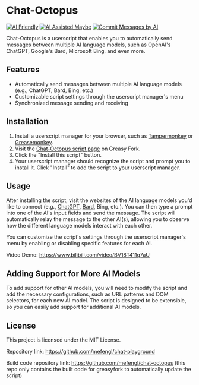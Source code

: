# Chat-Octopus

[![AI Friendly](https://img.shields.io/badge/AI-Friendly-pink?style=for-the-badge)](https://github.com/mefengl/made-by-ai)
[![AI Assisted Maybe](https://img.shields.io/badge/AI%20Assisted-Maybe-yellow?style=for-the-badge)](https://github.com/mefengl/made-by-ai)
[![Commit Messages by AI](https://img.shields.io/badge/Commit%20Messages%20by-AI-green?style=for-the-badge)](https://github.com/mefengl/made-by-ai)

Chat-Octopus is a userscript that enables you to automatically send messages between multiple AI language models, such as OpenAI's ChatGPT, Google's Bard, Microsoft Bing, and even more.

## Features

- Automatically send messages between multiple AI language models (e.g., ChatGPT, Bard, Bing, etc.)
- Customizable script settings through the userscript manager's menu
- Synchronized message sending and receiving

## Installation

1. Install a userscript manager for your browser, such as [Tampermonkey](https://www.tampermonkey.net/) or [Greasemonkey](https://addons.mozilla.org/en-US/firefox/addon/greasemonkey/).
2. Visit the [Chat-Octopus script page](https://greasyfork.org/scripts/462713-chat-octopus) on Greasy Fork.
3. Click the "Install this script" button.
4. Your userscript manager should recognize the script and prompt you to install it. Click "Install" to add the script to your userscript manager.

## Usage

After installing the script, visit the websites of the AI language models you'd like to connect (e.g., [ChatGPT](https://chat.openai.com/), [Bard](https://bard.google.com/), Bing, etc.). You can then type a prompt into one of the AI's input fields and send the message. The script will automatically relay the message to the other AI(s), allowing you to observe how the different language models interact with each other.

You can customize the script's settings through the userscript manager's menu by enabling or disabling specific features for each AI.

<!--
<iframe src="//player.bilibili.com/player.html?aid=484231810&bvid=BV18T411q7aU&cid=1073431117&page=1" scrolling="no" border="0" frameborder="no" framespacing="0" allowfullscreen="true"> </iframe<iframe src="//player.bilibili.com/player.html?aid=484231810&bvid=BV18T411q7aU&cid=1073431117&page=1" scrolling="no" border="0" frameborder="no" framespacing="0" allowfullscreen="true" width="800" height="450"> </iframe>
-->
Video Demo: https://www.bilibili.com/video/BV18T411q7aU

## Adding Support for More AI Models

To add support for other AI models, you will need to modify the script and add the necessary configurations, such as URL patterns and DOM selectors, for each new AI model. The script is designed to be extensible, so you can easily add support for additional AI models.

## License

This project is licensed under the MIT License.

Repository link: https://github.com/mefengl/chat-playground

Build code repository link: https://github.com/mefengl/chat-octopus (this repo only contains the built code for greasyfork to automatically update the script)
